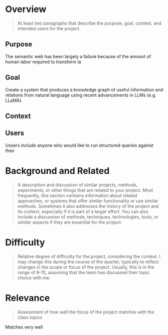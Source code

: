 # Overview
> At least two paragraphs that describe the purpose, goal, context, and intended users for the project.

## Purpose

The semantic web has
been largely a failure because of the amount of human labor required to transform la
## Goal

Create a system that produces a knowledge graph of useful information and relations from natural language using recent advancements in LLMs (e.g. LLaMA).

## Context

## Users

Ussers include anyone who would like to run structured queries against their 

# Background and Related 
> A description and discussion of similar projects, methods, experiments, or other things that are related to your project. Most frequently, this section contains information about related approaches, or systems that offer similar functionality or use similar methods. Sometimes it also addresses the history of the project and its context, especially if it is part of a larger effort. You can also include a discussion of methods, techniques, technologies, tools, or similar aspects if they are essential for the project. 

# Difficulty
> Relative degree of difficulty for the project, considering the context. I may change this during the course of the quarter, typically to reflect changes in the scope or focus of the project. Usually, this is in the range of 8-10, assuming that the team has discussed their topic choice with me. 

# Relevance
> Assessment of how well the focus of the project matches with the class topics

Matches very well